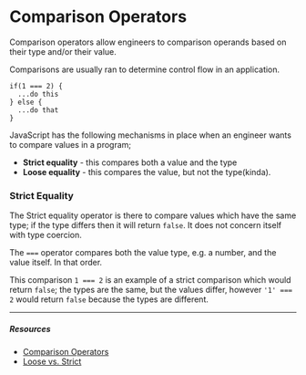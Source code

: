 # Comparison Operators

Comparison operators allow engineers to comparison operands based on their type and/or their value.

Comparisons are usually ran to determine control flow in an application.

```
if(1 === 2) {
  ...do this
} else {
  ...do that
}
```

JavaScript has the following mechanisms in place when an engineer wants to compare values in a program;

- **Strict equality** - this compares both a value and the type
- **Loose equality** - this compares the value, but not the type(kinda).

### **Strict Equality**

The Strict equality operator is there to compare values which have the same type; if the type differs then it will return `false`. It does not concern itself with type coercion.

The `===` operator compares both the value type, e.g. a number, and the value itself. In that order.

This comparison `1 === 2` is an example of a strict comparison which would return `false`; the types are the same, but the values differ, however `'1' === 2` would return `false` because the types are different.

---

##### Resources

- [Comparison Operators](https://developer.mozilla.org/en-US/docs/Web/JavaScript/Reference/Operators/Comparison_Operators)
- [Loose vs. Strict](https://medium.com/@tonero91/making-sense-of-javascript-loose-vs-strict-equality-7675b2b90b3c)
